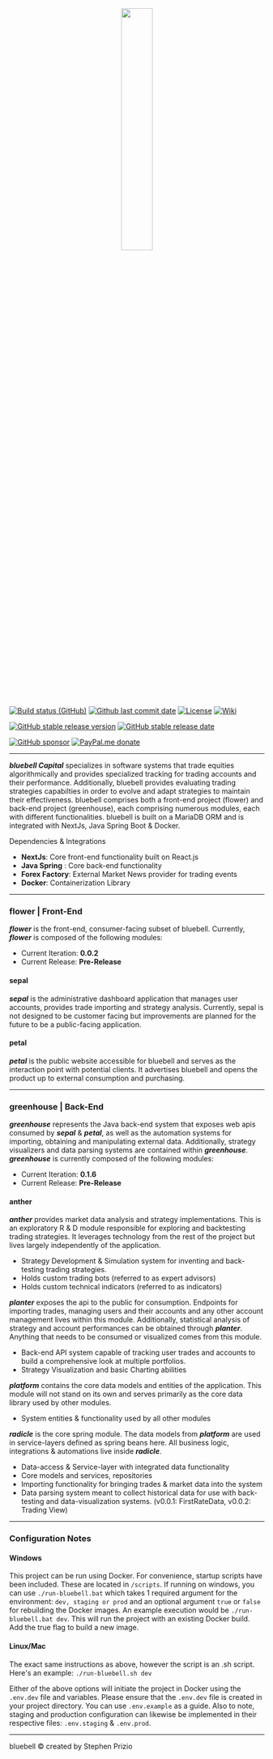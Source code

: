 <div align="center">

<img src="https://github.com/user-attachments/assets/6645db98-27f6-448e-9768-b0c0ec7c81a9" width="35%" height="35%" />

</div>

[![Build status (GitHub)](https://img.shields.io/github/actions/workflow/status/sPrizio/bluebell/ci.yml?branch=main&label=Build&logo=github&cacheSeconds=600)](https://github.com/sPrizio/bluebell/actions?query=workflow%3AASF-ci+branch%3Amain)
[![Github last commit date](https://img.shields.io/github/last-commit/sPrizio/bluebell.svg?label=Updated&logo=github&cacheSeconds=600)](https://github.com/sPrizio/bluebell/commits)
[![License](https://img.shields.io/github/license/sPrizio/bluebell.svg?label=License&logo=apache&cacheSeconds=2592000)](https://github.com/sPrizio/bluebell/blob/main/LICENSE.txt)
[![Wiki](https://img.shields.io/badge/Read-wiki-cc5490.svg?logo=github)](https://github.com/sPrizio/bluebell/wiki)

[![GitHub stable release version](https://img.shields.io/github/v/release/sPrizio/bluebell.svg?label=Stable&logo=github&cacheSeconds=600)](https://github.com/sPrizio/bluebell/releases/latest)
[![GitHub stable release date](https://img.shields.io/github/release-date/sPrizio/bluebell.svg?label=Released&logo=github&cacheSeconds=600)](https://github.com/sPrizio/bluebell/releases/latest)

[![GitHub sponsor](https://img.shields.io/badge/GitHub-sponsor-ea4aaa.svg?logo=github-sponsors)](https://github.com/sponsors/sPrizio)
[![PayPal.me donate](https://img.shields.io/badge/PayPal.me-donate-00457c.svg?logo=paypal)](https://paypal.me/bluebellStephen)

---

***bluebell Capital*** specializes in software systems that trade equities algorithmically and provides specialized tracking for trading accounts and their performance. Additionally, bluebell provides evaluating trading strategies capabilties in order to evolve and adapt strategies to maintain their effectiveness. bluebell comprises both a front-end project (flower) and back-end project (greenhouse), each comprising numerous modules, each with different functionalities. bluebell is built on a MariaDB ORM and is integrated with NextJs, Java Spring Boot & Docker.

Dependencies & Integrations
- **NextJs**: Core front-end functionality built on React.js
- **Java Spring** : Core back-end functionality
- **Forex Factory**: External Market News provider for trading events 
- **Docker**: Containerization Library

---

### flower | Front-End
***flower*** is the front-end, consumer-facing subset of bluebell. Currently, ***flower*** is composed of the following modules:

- Current Iteration: **0.0.2**
- Current Release: **Pre-Release**

#### sepal
***sepal*** is the administrative dashboard application that manages user accounts, provides trade importing and strategy analysis. Currently, 
sepal is not designed to be customer facing but improvements are planned for the future to be a public-facing
application.

#### petal
***petal*** is the public website accessible for bluebell and serves as the interaction point with potential clients.
It advertises bluebell and opens the product up to external consumption and purchasing.

---

### greenhouse | Back-End
***greenhouse*** represents the Java back-end system that exposes web apis consumed by ***sepal*** & ***petal***, as well as 
the automation systems for importing, obtaining and manipulating external data. Additionally, strategy visualizers and
data parsing systems are contained within ***greenhouse***. ***greenhouse*** is currently composed of the following modules:

- Current Iteration: **0.1.6**
- Current Release: **Pre-Release**

#### anther ####

***anther*** provides market data analysis and strategy implementations. This is an exploratory R & D module
responsible for exploring and backtesting trading strategies. It leverages technology from the rest of the project but 
lives largely independently of the application.
- Strategy Development & Simulation system for inventing and back-testing trading strategies.
- Holds custom trading bots (referred to as expert advisors)
- Holds custom technical indicators (referred to as indicators)

***planter*** exposes the api to the public for consumption. Endpoints for importing trades, managing users and their accounts
and any other account management lives within this module. Additionally, statistical analysis of strategy and account performances
can be obtained through ***planter***. Anything that needs to be consumed or visualized comes from this module.

- Back-end API system capable of tracking user trades and accounts to build a comprehensive look at multiple portfolios.
- Strategy Visualization and basic Charting abilities

***platform*** contains the core data models and entities of the application. This module will not stand on its own and serves
primarily as the core data library used by other modules.

- System entities & functionality used by all other modules

***radicle*** is the core spring module. The data models from ***platform*** are used in service-layers defined
as spring beans here. All business logic, integrations & automations live inside ***radicle***.

- Data-access & Service-layer with integrated data functionality
- Core models and services, repositories
- Importing functionality for bringing trades & market data into the system
- Data parsing system meant to collect historical data for use with back-testing and data-visualization systems. (v0.0.1: FirstRateData, v0.0.2: Trading View)

---

### Configuration Notes

#### Windows
This project can be run using Docker. For convenience, startup scripts have been included. These are located in `/scripts`. If running on windows, you can use `./run-bluebell.bat`
which takes 1 required argument for the environment: `dev, staging or prod` and an optional argument `true` or `false` for rebuilding the Docker images. An example execution
would be `./run-bluebell.bat dev`. This will run the project with an existing Docker build. Add the true flag to build a new image.


#### Linux/Mac
The exact same instructions as above, however the script is an .sh script. Here's an example: `./run-bluebell.sh dev`

Either of the above options  will initiate the project in Docker using the `.env.dev` file and variables. Please ensure that the `.env.dev` file is created in your project directory. You can use `.env.example`
as a guide. Also to note, staging and production configuration can likewise be implemented in their respective files: `.env.staging` & `.env.prod`.

---

bluebell &copy; created by Stephen Prizio
